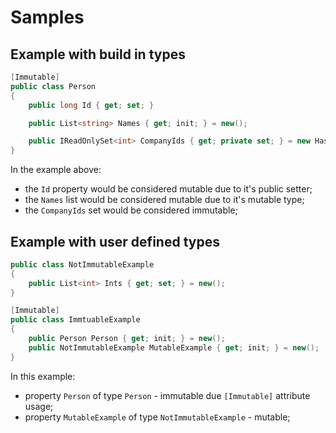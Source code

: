 # Samples

## Example with build in types

```csharp
[Immutable]
public class Person
{
    public long Id { get; set; }

    public List<string> Names { get; init; } = new();

    public IReadOnlySet<int> CompanyIds { get; private set; } = new HashSet<int>();
}
```

In the example above:
- the `Id` property would be considered mutable due to it's public setter;
- the `Names` list would be considered mutable due to it's mutable type;
- the `CompanyIds` set would be considered immutable;

## Example with user defined types

```csharp
public class NotImmutableExample
{
    public List<int> Ints { get; set; } = new();
}

[Immutable]
public class ImmtuableExample
{
    public Person Person { get; init; } = new();
    public NotImmutableExample MutableExample { get; init; } = new();
}
```

In this example:
- property `Person` of type `Person` - immutable due `[Immutable]` attribute usage;
- property `MutableExample` of type `NotImmutableExample` - mutable;


